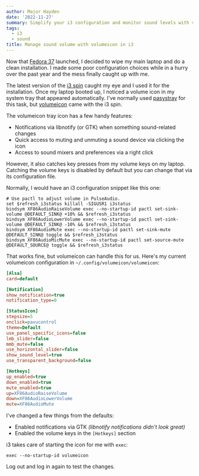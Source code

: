 ```yaml
---
author: Major Hayden
date: '2022-11-27'
summary: Simplify your i3 configuration and monitor sound levels with volumeicon in your tray with the i3 window manager. 🔈 
tags:
  - i3
  - sound
title: Manage sound volume with volumeicon in i3 
---
```


Now that [Fedora 37] launched, I decided to wipe my main laptop and do a clean installation.
I made some poor configuration choices while in a hurry over the past year and the mess finally caught up with me.

The latest version of the [i3 spin] caught my eye and I used it for the installation.
Once my laptop booted up, I noticed a volume icon in my system tray that appeared automatically.
I've normally used [pasystray] for this task, but [volumeicon] came with the i3 spin.

The volumeicon tray icon has a few handy features:

  * Notifications via libnotify (or GTK) when something sound-related changes
  * Quick access to muting and unmuting a sound device via clicking the icon
  * Access to sound mixers and preferences via a right click

However, it also catches key presses from my volume keys on my laptop.
Catching the volume keys is disabled by default but you can change that via its configuration file.

Normally, I would have an i3 configuration snippet like this one:

```text
# Use pactl to adjust volume in PulseAudio.
set $refresh_i3status killall -SIGUSR1 i3status
bindsym XF86AudioRaiseVolume exec --no-startup-id pactl set-sink-volume @DEFAULT_SINK@ +10% && $refresh_i3status
bindsym XF86AudioLowerVolume exec --no-startup-id pactl set-sink-volume @DEFAULT_SINK@ -10% && $refresh_i3status
bindsym XF86AudioMute exec --no-startup-id pactl set-sink-mute @DEFAULT_SINK@ toggle && $refresh_i3status
bindsym XF86AudioMicMute exec --no-startup-id pactl set-source-mute @DEFAULT_SOURCE@ toggle && $refresh_i3status
```

That works fine, but volumeicon can handle this for us.
Here's my current volumeicon configuration in `~/.config/volumeicon/volumeicon`:

```ini
[Alsa]
card=default

[Notification]
show_notification=true
notification_type=0

[StatusIcon]
stepsize=5
onclick=pavucontrol
theme=Default
use_panel_specific_icons=false
lmb_slider=false
mmb_mute=false
use_horizontal_slider=false
show_sound_level=true
use_transparent_background=false

[Hotkeys]
up_enabled=true
down_enabled=true
mute_enabled=true
up=XF86AudioRaiseVolume
down=XF86AudioLowerVolume
mute=XF86AudioMute
```

I've changed a few things from the defaults:

  * Enabled notifications via GTK _(libnotify notifications didn't look great)_
  * Enabled the volume keys in the `[Hotkeys]` section

i3 takes care of starting the icon for me with `exec`:

```text
exec --no-startup-id volumeicon
```

Log out and log in again to test the changes.

[Fedora 37]: https://fedoramagazine.org/announcing-fedora-37/
[i3 spin]: https://spins.fedoraproject.org/en/i3/
[pasystray]: https://github.com/christophgysin/pasystray
[volumeicon]: https://github.com/Maato/volumeicon